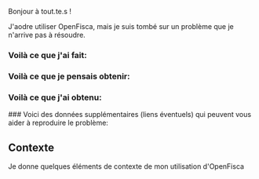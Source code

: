 Bonjour à tout.te.s !

J'aodre utiliser OpenFisca, mais je suis tombé sur un problème que je n'arrive pas à résoudre.

### Voilà ce que j'ai fait:


### Voilà ce que je pensais obtenir:


### Voilà ce que j'ai obtenu:


### Voici des données supplémentaires (liens éventuels) qui peuvent vous aider à reproduire le problème:

## Contexte

Je donne quelques éléments de contexte de mon utilisation d'OpenFisca